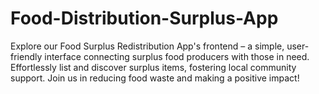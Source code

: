 # Food-Distribution-Surplus-App
Explore our Food Surplus Redistribution App's frontend – a simple, user-friendly interface connecting surplus food producers with those in need. Effortlessly list and discover surplus items, fostering local community support. Join us in reducing food waste and making a positive impact! 
